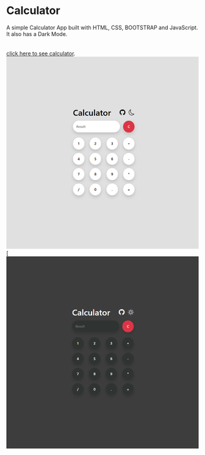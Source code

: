 # Calculator
A simple Calculator App built with HTML, CSS, BOOTSTRAP and JavaScript. It also has a Dark Mode.<br><br><br>
[click here to see calculator](https://mehran1384.github.io/Calculator-width-Html-CSS-Bootstrap-And-Javascript/).
![Calculator Darkmode](images/calculator-1.png) [![Calculator Lightmode](images/calculator-2.png)
